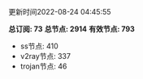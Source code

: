 更新时间2022-08-24 04:45:55

**总订阅: 73**
**总节点: 2914**
**有效节点: 793**
- ss节点: 410
- v2ray节点: 337
- trojan节点: 46

